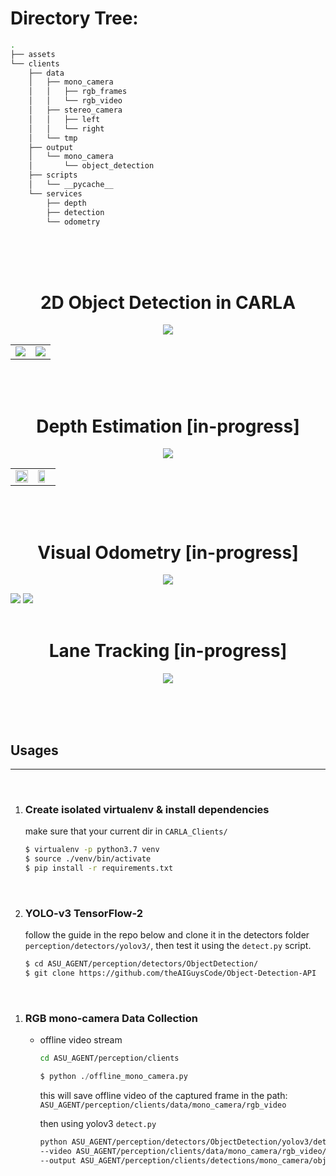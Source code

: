 
# Directory Tree:
```bash
.
├── assets
└── clients
    ├── data
    │   ├── mono_camera
    │   │   ├── rgb_frames
    │   │   └── rgb_video
    │   ├── stereo_camera
    │   │   ├── left
    │   │   └── right
    │   └── tmp
    ├── output
    │   └── mono_camera
    │       └── object_detection
    ├── scripts
    │   └── __pycache__
    └── services
        ├── depth
        ├── detection
        └── odometry
```
<br><br><br>

<h1 align="center">2D Object Detection in CARLA</h1>

<p align="center">
    <img src="./assets/doutput1.gif">
</p>
<table>
    <tr>
        <td><img src="./assets/det1.png"></td>
        <td><img src="./assets/det2.png"></td>
    </tr>
</table>
<br><br>


<h1 align="center">Depth Estimation [in-progress]</h1>

<p align="center">
    <img src="./assets/disparity.png">
</p>
<table>
    <tr>
        <td><img width="100%" src="./assets/depthmap.png"></td>
        <td><img  width="75%" src="./assets/detection_with_depth.png"></td>
    </tr>
</table>
<br><br>

<h1 align="center">Visual Odometry [in-progress]</h1>

<p align="center">
    <img src="./assets/trajectory.png">
</p>

<img src="./assets/sift_flann_matcher.png">
<img src="./assets/frame_shift.png">
<br><br>

<h1 align="center">Lane Tracking [in-progress]</h1>

<p align="center">
    <img src="./assets/lane_tracking.png">
</p>

<br><br><br>


## Usages
--------
<br>

1. ### Create isolated virtualenv & install dependencies
    make sure that your current dir in ```CARLA_Clients/```

    ```bash
    $ virtualenv -p python3.7 venv
    $ source ./venv/bin/activate
    $ pip install -r requirements.txt
    ```
<br>

2. ### YOLO-v3 TensorFlow-2
    follow the guide in the repo below and clone it in the detectors folder <br> ```perception/detectors/yolov3/```,  then test it using the ```detect.py``` script.

    ```bash
    $ cd ASU_AGENT/perception/detectors/ObjectDetection/
    $ git clone https://github.com/theAIGuysCode/Object-Detection-API
    ```
<br>

1. ### RGB mono-camera Data Collection
    - offline video stream
        ```bash
        cd ASU_AGENT/perception/clients
        ```
        ```python
        $ python ./offline_mono_camera.py
        ```
        this will save offline video of the captured frame in the path: 
        ```ASU_AGENT/perception/clients/data/mono_camera/rgb_video```
        <br>

        then using yolov3 ```detect.py```
        ```bash
        python ASU_AGENT/perception/detectors/ObjectDetection/yolov3/detect.py \
        --video ASU_AGENT/perception/clients/data/mono_camera/rgb_video/output.mp4 \
        --output ASU_AGENT/perception/clients/detections/mono_camera/object_detection/doutput1.mp4
        ```
    

